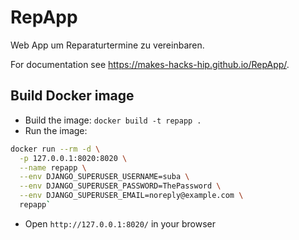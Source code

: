 # RepApp

Web App um Reparaturtermine zu vereinbaren.

For documentation see https://makes-hacks-hip.github.io/RepApp/.

## Build Docker image

- Build the image: `docker build -t repapp .`
- Run the image:

```bash
docker run --rm -d \
  -p 127.0.0.1:8020:8020 \
  --name repapp \
  --env DJANGO_SUPERUSER_USERNAME=suba \
  --env DJANGO_SUPERUSER_PASSWORD=ThePassword \
  --env DJANGO_SUPERUSER_EMAIL=noreply@example.com \
  repapp`
```
- Open `http://127.0.0.1:8020/` in your browser
